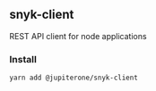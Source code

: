 ## snyk-client
REST API client for node applications

### Install
`yarn add @jupiterone/snyk-client`


